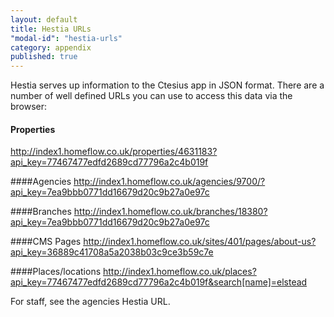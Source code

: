 ```yaml
---
layout: default
title: Hestia URLs
"modal-id": "hestia-urls"
category: appendix
published: true
---
```



Hestia serves up information to the Ctesius app in JSON format. There are a number of well defined URLs you can use to access this data via the browser:

#### Properties
http://index1.homeflow.co.uk/properties/4631183?api_key=77467477edfd2689cd77796a2c4b019f

####Agencies
http://index1.homeflow.co.uk/agencies/9700/?api_key=7ea9bbb0771dd16679d20c9b27a0e97c

####Branches
http://index1.homeflow.co.uk/branches/18380?api_key=7ea9bbb0771dd16679d20c9b27a0e97c

####CMS Pages
http://index1.homeflow.co.uk/sites/401/pages/about-us?api_key=36889c41708a5a2038b03c9ce3b59c7e

####Places/locations
http://index1.homeflow.co.uk/places?api_key=77467477edfd2689cd77796a2c4b019f&search[name]=elstead

For staff, see the agencies Hestia URL.
